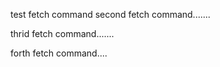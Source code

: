 test fetch command
second fetch command.......

thrid fetch command.......

forth fetch command....

